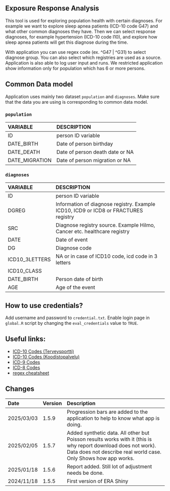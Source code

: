 ## Exposure Response Analysis

This tool is used for exploring population health with certain diagnoses. For example we want to explore sleep apnea patients (ICD-10 code G47) and what other common diagnoses they have. Then we can select response diagnoses, for example hypertension (ICD-10 code I10), and explore how sleep apnea patients will get this diagnose during the time. 

With application you can use regex code (ex. ^G47 | ^G31) to select diagnose group. You can also select which registries are used as a source. Application is also able to log user input and runs. We restricted application show information only for population which has 6 or more persons.

## Common Data model

Application uses mainly two dataset `population` and `diagnoses`. Make sure that the data you are using is corresponding to common data model.

### `population`

| VARIABLE       | DESCRIPTION | 
| :--------- | :--------------------------------------------------------------------- | 
| ID | person ID variable  | 
| DATE_BIRTH | Date of person birthday | 
| DATE_DEATH | Date of person death date or NA  | 
| DATE_MIGRATION | Date of person migration or NA  | 

### `diagnoses`

| VARIABLE       | DESCRIPTION | 
| :--------- | :--------------------------------------------------------------------- | 
| ID | person ID variable | 
| DGREG | Information of diagnose registry. Example ICD10, ICD9 or ICD8 or FRACTURES registry | 
| SRC |  Diagnose registry source. Example Hilmo, Cancer etc. healthcare registry |  
| DATE | Date of event  | 
| DG | Diagnose code  |  
| ICD10_3LETTERS | NA or in case of ICD10 code, icd code in 3 letters  | 
| ICD10_CLASS | | NA or in case of ICD10 code, icd class (upper definition)  | 
| DATE_BIRTH | Person date of birth | 
| AGE | Age of the event | 

## How to use credentials?

Add username and password to `credential.txt`. Enable login page in `global.R` script by changing the `eval_credentials` value to `TRUE`.


## Useful links:

- [ICD-10 Codes (Terveysportti)](https://www.terveysportti.fi/apps/icd/) 
- [ICD-10 Codes (Koodistopalvelu)](https://koodistopalvelu.kanta.fi/codeserver/pages/classification-view-page.xhtml?classificationKey=23) 
- [ICD-9 Codes](https://www.julkari.fi/handle/10024/131850)
- [ICD-8 Codes](https://www.julkari.fi/handle/10024/135324)
- [regex cheatsheet](https://hypebright.nl/index.php/en/2020/05/25/ultimate-cheatsheet-for-regex-in-r-2/)



## Changes

| Date       | Version    |  Description | 
| :--------- | :--------- | :--------------------------------------------------------------------- | 
| 2025/03/03 | 1.5.9 | Progression bars are added to the application to help to know what app is doing. | 
| 2025/02/05 | 1.5.7 | Added synthetic data. All other but Poisson results works with it (this is why report download does not work). Data does not describe real world case. Only Shows how app works. | 
| 2025/01/18 | 1.5.6 | Report added. Still lot of adjustment needs be done. | 
| 2024/11/18 | 1.5.5 | First version of ERA Shiny | 
